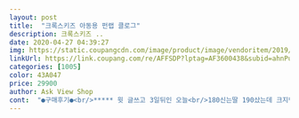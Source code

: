 ```yaml
---
layout: post 
title:  "크록스키즈 아동용 펀랩 클로그" 
description: 크록스키즈 ..
date: 2020-04-27 04:39:27 
img: https://static.coupangcdn.com/image/product/image/vendoritem/2019/05/23/4533330779/0563430e-8667-4e0f-bd79-8985981d81cc.jpg 
linkUrl: https://link.coupang.com/re/AFFSDP?lptag=AF3600438&subid=ahnPublicAsk&pageKey=1343341966&itemId=2370727413&vendorItemId=4533330683&traceid=V0-113-f8e7ff49ba69c43e 
categories: [1005] 
color: 43A047 
price: 29900 
author: Ask View Shop 
cont:  "●구매후기●<br/>***** 윗 글쓰고 3일뒤인 오늘<br/>180신는딸 190샀는데 크지만 크록스는 잘 벗겨지질 않잖아요.<br/> 좋아요.<br/> 아주 즣아해요.<br/> 예뻐요<br/>3일전보다 두배 올랐어요.<br/><br/>가격보니 4만9천원이 넘네요.<br/> 5만원<br/>기대를 져버리지 않았어요~^^넘  귀엽고, 색깔두 이쁘고~근데 사이즈가 약간 작은듯해요~울 아가 130 신어도 신발이 큰데.<br/>.<br/>140인데 거의ㅡ맞네요.<br/>.<br/>끈으로 조절하는건지.<br/>.<br/>그래두 울 딸램이 좋아하고, 튼튼하고, 이뻐서 좋아요~<br/>둘째 150시는데 160 사이즈 매진이라 걍 170신겼더니 크지만 뛰어다녀도 벗겨지진 않아요.<br/><br/>속상한 마음에 별 두개 빼버렸어요.<br/> 흥<br/>일주일만에 5천원씩 가격인하가 되었네요.<br/> 3만원 넘게주고 어린이날 선물이라고 사준건데 ㅠ<br/>제가 분명 150을 불렀는데 130이 왔어요.<br/> 순간 너무 작아서 우리 애들 발이 그렇게 컸나 싶었어요.<br/> 근데 자세히 보니 130... <br/> 작은 사이즈가 더 귀엽긴하네요.<br/> 교환은 제대로 왔으면 좋겠네요.<br/><br/>***** 윗 글쓰고 3일뒤인 오늘<br/>180신는딸 190샀는데 크지만 크록스는 잘 벗겨지질 않잖아요.<br/> 좋아요.<br/> 아주 즣아해요.<br/> 예뻐요<br/>3일전보다 두배 올랐어요.<br/><br/>가격보니 4만9천원이 넘네요.<br/> 5만원<br/>기대를 져버리지 않았어요~^^넘  귀엽고, 색깔두 이쁘고~근데 사이즈가 약간 작은듯해요~울 아가 130 신어도 신발이 큰데.<br/>.<br/>140인데 거의ㅡ맞네요.<br/>.<br/>끈으로 조절하는건지.<br/>.<br/>그래두 울 딸램이 좋아하고, 튼튼하고, 이뻐서 좋아요~<br/>둘째 150시는데 160 사이즈 매진이라 걍 170신겼더니 크지만 뛰어다녀도 벗겨지진 않아요.<br/><br/>속상한 마음에 별 두개 빼버렸어요.<br/> 흥<br/>일주일만에 5천원씩 가격인하가 되었네요.<br/> 3만원 넘게주고 어린이날 선물이라고 사준건데 ㅠ<br/>제가 분명 150을 불렀는데 130이 왔어요.<br/> 순간 너무 작아서 우리 애들 발이 그렇게 컸나 싶었어요.<br/> 근데 자세히 보니 130... <br/> 작은 사이즈가 더 귀엽긴하네요.<br/> 교환은 제대로 왔으면 좋겠네요.<br/><br/>***** 윗 글쓰고 3일뒤인 오늘<br/>180신는딸 190샀는데 크지만 크록스는 잘 벗겨지질 않잖아요.<br/> 좋아요.<br/> 아주 즣아해요.<br/> 예뻐요<br/>3일전보다 두배 올랐어요.<br/><br/>가격보니 4만9천원이 넘네요.<br/> 5만원<br/>기대를 져버리지 않았어요~^^넘  귀엽고, 색깔두 이쁘고~근데 사이즈가 약간 작은듯해요~울 아가 130 신어도 신발이 큰데.<br/>.<br/>140인데 거의ㅡ맞네요.<br/>.<br/>끈으로 조절하는건지.<br/>.<br/>그래두 울 딸램이 좋아하고, 튼튼하고, 이뻐서 좋아요~<br/>둘째 150시는데 160 사이즈 매진이라 걍 170신겼더니 크지만 뛰어다녀도 벗겨지진 않아요.<br/><br/>속상한 마음에 별 두개 빼버렸어요.<br/> 흥<br/>일주일만에 5천원씩 가격인하가 되었네요.<br/> 3만원 넘게주고 어린이날 선물이라고 사준건데 ㅠ<br/>제가 분명 150을 불렀는데 130이 왔어요.<br/> 순간 너무 작아서 우리 애들 발이 그렇게 컸나 싶었어요.<br/> 근데 자세히 보니 130... <br/> 작은 사이즈가 더 귀엽긴하네요.<br/> 교환은 제대로 왔으면 좋겠네요.<br/><br/>" 
---
```

